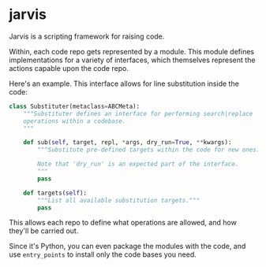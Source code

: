 jarvis
=======
Jarvis is a scripting framework for raising code.

Within, each code repo gets represented by a module. This module defines
implementations for a variety of interfaces, which themselves represent the
actions capable upon the code repo.

Here's an example. This interface allows for line substitution inside the code:
```python
class Substituter(metaclass=ABCMeta):
    """Substituter defines an interface for performing search|replace
    operations within a codebase.
    """

    def sub(self, target, repl, *args, dry_run=True, **kwargs):
        """Substitute pre-defined targets within the code for new ones.

        Note that 'dry_run' is an expected part of the interface.
        """
        pass

    def targets(self):
        """List all available substitution targets."""
        pass
```

This allows each repo to define what operations are allowed, and how they'll be
carried out.

Since it's Python, you can even package the modules with the code, and use
`entry_points` to install only the code bases you need.
